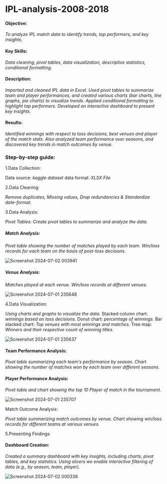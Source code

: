 # IPL-analysis-2008-2018
#### Objective: 
*To analyze IPL match data to identify trends, top performers, and key insights.*
#### Key Skills: 
*Data cleaning, pivot tables, data visualization, descriptive statistics, conditional formatting.*

#### Description: 
*Imported and cleaned IPL data in Excel. Used pivot tables to summarize team and player performances, and created various charts (bar charts, line graphs, pie charts) to visualize trends. Applied conditional formatting to highlight top performers. Developed an interactive dashboard to present key insights.*

#### Results: 
*Identified winnings with respect to toss decisions, best venues and player of the match stats. Also analyzed team performance over seasons, and discovered key trends in match outcomes by venue.*


### Step-by-step guide:
1.Data Collection:

Data source: *kaggle dataset*
data format: *XLSX File*

2.Data Cleaning:

*Remove duplicates, Missing values, Drop redundancies & Standardize date-format.*

3.Data Analysis:

*Pivot Tables: Create pivot tables to summarize and analyze the data.*

##### Match Analysis:

*Pivot table showing the number of matches played by each team.
Win/loss records for each team on the basis of post-toss decisions.*

![Screenshot 2024-07-02 003941](https://github.com/MDSoleh/IPL-analysis-2008-2018/assets/99492800/d2203f1e-5768-4e54-9477-1e6ecad94998)


##### Venue Analysis:

*Matches played at each venue.
Win/loss records at different venues.*

![Screenshot 2024-07-01 235648](https://github.com/MDSoleh/IPL-analysis-2008-2018/assets/99492800/7f4c2123-74e4-4296-b1d6-2aad1230e9a1)

4.Data Visualization: 

*Using charts and graphs to visualize the data.*
Stacked column chart: *winnings based on toss decisions.*
Donut chart: *percentage of winnings.*
Bar stacked chart: *Top venues with most winnings and matches.*
Tree map: *Winners and their respective count of winninig titles.*

![Screenshot 2024-07-01 235637](https://github.com/MDSoleh/IPL-analysis-2008-2018/assets/99492800/e85db028-6fb0-41c2-9a10-ccad1df185e9)

#### Team Performance Analysis:

*Pivot table summarizing each team's performance by season.
Chart showing the number of matches won by each team over different seasons.*

#### Player Performance Analysis:

*Pivot table and chart showing the top 10 Player of match in the tournament.*
 
![Screenshot 2024-07-01 235707](https://github.com/MDSoleh/IPL-analysis-2008-2018/assets/99492800/b8491384-f78e-4692-9520-e68084e90e5e)

Match Outcome Analysis:

*Pivot table summarizing match outcomes by venue.
Chart showing win/loss records for different teams at various venues.*

5.Presenting Findings

#### Dashboard Creation:
*Created a summary dashboard with key insights, including charts, pivot tables, and key statistics.
Using slicers we enable interactive filtering of data (e.g., by season, team, player).*

![Screenshot 2024-07-02 000336](https://github.com/MDSoleh/IPL-analysis-2008-2018/assets/99492800/92efb0ea-b040-4974-b472-4f9d361a17fb)

